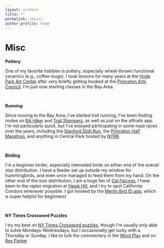 ```yaml
---
layout: archive
title: ""
permalink: /misc/
author_profile: true
---
```



# Misc 




**Pottery**  

One of my favorite hobbies is pottery, especially wheel-thrown functional ceramics (e.g., coffee mugs). I took lessons for many years at the [Hyde Park Art Center](hydeparkart.org) after very briefly getting hooked at the [Princeton Arts Council](https://artscouncilofprinceton.org/). I'm just now starting classes in the Bay Area. 


<br/>

**Running**

Since moving to the Bay Area, I've started trail running, I've been finding routes on [BA Hiker](https://bahiker.com/) and [Trail Stompers](http://www.trailstompers.com/), as well as just on the alltrails app. I'm not particularly quick, but I've enjoyed participating in some road races over the years, including the [Stanford Dish Run](https://web.stanford.edu/group/runningclub/dish.html), the [Princeton Half Marathon](https://www.princetonhalfmarathon.com/), and anything in Central Park hosted by [NYRR](https://www.nyrr.org/).

<br/>

**Birding**

I'm a beginner birder, especially interested birds on either end of the overall size distribution. I have a feeder set up outside my window for hummingbirds, and even once managed to feed them from my hand. On the other end of the size distribution, I am a huge fan of [Cal Falcons](https://calfalcons.berkeley.edu/), I have been to the raptor migration at [Hawk Hill](https://www.parksconservancy.org/parks/hawk-hill), and I try to spot California Condors whenever possible. I got hooked by the [Merlin Bird ID app](https://merlin.allaboutbirds.org/), which is super helpful for beginners! 


<br/>


**NY Times Crossword Puzzles**

I try my best on [NY Times Crossword puzzles](https://www.nytimes.com/crosswords), though I'm usually only able to solve Mondays-Wednesdays, but I occasionally get lucky with a Thursday or Sunday. I like to lurk the commentary in the [Word Play](https://www.nytimes.com/spotlight/daily-crossword-column) and on [Rex Parker](https://rexwordpuzzle.blogspot.com/)